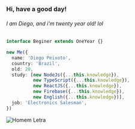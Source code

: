 ### Hi, have a good day!

###### I am Diego, and i'm twenty year old! lol

```ts
interface Beginer extends OneYear {}

new Me({
  name: 'Diego Peixoto',
  country: 'Brazil',
  old: 20,
  study: [new NodeJs({...this.knowledge}), 
          new TypeScript({...this.knowledge}), 
          new ReactJS({...this.knowledge}), 
          new Firebase({...this.knowledge}), 
          new English({...this.knowledge})],
  job: 'Electronics Salesman',
})
```

![Homem Letra](http://infeduc.pbworks.com/f/Gif%20homem%20letrado.gif)

<!--
*Diego-Peixoto/Diego-Peixoto* is a ✨ special ✨ repository because its `README.md` (this file) appears on your GitHub profile.

Here are some ideas to get you started:

- 🔭 I’m currently working on ...
- 🌱 I’m currently learning ...
- 👯 I’m looking to collaborate on ...
- 🤔 I’m looking for help with ...
- 💬 Ask me about ...
- 📫 How to reach me: ...
- 😄 Pronouns: ...
- ⚡ Fun fact: ...
-->

